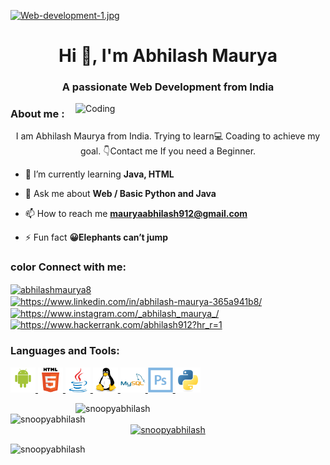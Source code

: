 [![Web-development-1.jpg](https://i.postimg.cc/mr1dw9JS/Web-development-1.jpg)](https://postimg.cc/KKFrc1ZK)
<h1 align="center">Hi 👋, I'm Abhilash Maurya</h1>
<h3 align="center">A passionate Web Development from India</h3>


<img align="right" alt="Coding" width="400" src="https://i.postimg.cc/0295MrvH/AA.gif">

<h3>About me :</h3>
<p style="text-align: center;">I am Abhilash Maurya from India. Trying to learn💻 Coading to achieve my goal. 👇Contact me If you need a Beginner.</p>


- 🌱 I’m currently learning **Java, HTML**

- 💬 Ask me about **Web / Basic Python and Java**

- 📫 How to reach me **mauryaabhilash912@gmail.com**

- ⚡ Fun fact **😀Elephants can’t jump**

<h3 align="left">color Connect with me:</h3>
<p align="left">
<a href="https://twitter.com/abhilashmaurya8" target="blank"><img align="center" src="https://raw.githubusercontent.com/rahuldkjain/github-profile-readme-generator/master/src/images/icons/Social/twitter.svg" alt="abhilashmaurya8" height="30" width="40" /></a>
<a href="https://linkedin.com/in/https://www.linkedin.com/in/abhilash-maurya-365a941b8/" target="blank"><img align="center" src="https://raw.githubusercontent.com/rahuldkjain/github-profile-readme-generator/master/src/images/icons/Social/linked-in-alt.svg" alt="https://www.linkedin.com/in/abhilash-maurya-365a941b8/" height="30" width="40" /></a>
<a href="https://instagram.com/https://www.instagram.com/_abhilash_maurya_/" target="blank"><img align="center" src="https://raw.githubusercontent.com/rahuldkjain/github-profile-readme-generator/master/src/images/icons/Social/instagram.svg" alt="https://www.instagram.com/_abhilash_maurya_/" height="30" width="40" /></a>
<a href="https://www.hackerrank.com/https://www.hackerrank.com/abhilash912?hr_r=1" target="blank"><img align="center" src="https://raw.githubusercontent.com/rahuldkjain/github-profile-readme-generator/master/src/images/icons/Social/hackerrank.svg" alt="https://www.hackerrank.com/abhilash912?hr_r=1" height="30" width="40" /></a>
</p>


<h3 align="left">Languages and Tools:</h3>
<p align="left"> <a href="https://developer.android.com" target="_blank" rel="noreferrer"> <img src="https://raw.githubusercontent.com/devicons/devicon/master/icons/android/android-original-wordmark.svg" alt="android" width="40" height="40"/> </a> <a href="https://www.w3.org/html/" target="_blank" rel="noreferrer"> <img src="https://raw.githubusercontent.com/devicons/devicon/master/icons/html5/html5-original-wordmark.svg" alt="html5" width="40" height="40"/> </a> <a href="https://www.java.com" target="_blank" rel="noreferrer"> <img src="https://raw.githubusercontent.com/devicons/devicon/master/icons/java/java-original.svg" alt="java" width="40" height="40"/> </a> <a href="https://www.linux.org/" target="_blank" rel="noreferrer"> <img src="https://raw.githubusercontent.com/devicons/devicon/master/icons/linux/linux-original.svg" alt="linux" width="40" height="40"/> </a> <a href="https://www.mysql.com/" target="_blank" rel="noreferrer"> <img src="https://raw.githubusercontent.com/devicons/devicon/master/icons/mysql/mysql-original-wordmark.svg" alt="mysql" width="40" height="40"/> </a> <a href="https://www.photoshop.com/en" target="_blank" rel="noreferrer"> <img src="https://raw.githubusercontent.com/devicons/devicon/master/icons/photoshop/photoshop-line.svg" alt="photoshop" width="40" height="40"/> </a> <a href="https://www.python.org" target="_blank" rel="noreferrer"> <img src="https://raw.githubusercontent.com/devicons/devicon/master/icons/python/python-original.svg" alt="python" width="40" height="40"/> </a> </p>
</p><p><img align="right" width="400" src="https://github-readme-streak-stats.herokuapp.com/?user=snoopyabhilash&" alt="snoopyabhilash" /></p>
<p>&nbsp;<img align="left" width="400" src="https://github-readme-stats.vercel.app/api?username=snoopyabhilash&show_icons=true&locale=en" alt="snoopyabhilash" />


<p align="center"> <a href="https://github.com/ryo-ma/github-profile-trophy"><img src="https://github-profile-trophy.vercel.app/?username=snoopyabhilash" alt="snoopyabhilash" /></a> </p>
<p align="left"> <img src="https://komarev.com/ghpvc/?username=snoopyabhilash&label=Profile%20views&color=0e75b6&style=flat" alt="snoopyabhilash" /> </p>

